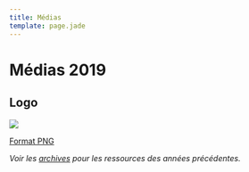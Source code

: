 ```yaml
---
title: Médias
template: page.jade
---
```


# Médias 2019

## Logo

[![](/img/logo.png)](assets/expepol-logo.png)

[Format PNG](assets/expepol-logo.png)


*Voir les [archives](/archives/) pour les ressources des années précédentes.*
